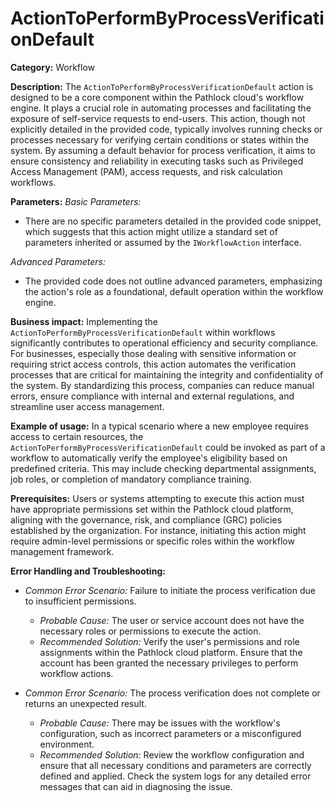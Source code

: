 # ActionToPerformByProcessVerificationDefault

**Category:** Workflow

**Description:** The `ActionToPerformByProcessVerificationDefault` action is designed to be a core component within the Pathlock cloud's workflow engine. It plays a crucial role in automating processes and facilitating the exposure of self-service requests to end-users. This action, though not explicitly detailed in the provided code, typically involves running checks or processes necessary for verifying certain conditions or states within the system. By assuming a default behavior for process verification, it aims to ensure consistency and reliability in executing tasks such as Privileged Access Management (PAM), access requests, and risk calculation workflows.

**Parameters:**
*Basic Parameters:*
- There are no specific parameters detailed in the provided code snippet, which suggests that this action might utilize a standard set of parameters inherited or assumed by the `IWorkflowAction` interface.

*Advanced Parameters:*
- The provided code does not outline advanced parameters, emphasizing the action's role as a foundational, default operation within the workflow engine.

**Business impact:** Implementing the `ActionToPerformByProcessVerificationDefault` within workflows significantly contributes to operational efficiency and security compliance. For businesses, especially those dealing with sensitive information or requiring strict access controls, this action automates the verification processes that are critical for maintaining the integrity and confidentiality of the system. By standardizing this process, companies can reduce manual errors, ensure compliance with internal and external regulations, and streamline user access management.

**Example of usage:** In a typical scenario where a new employee requires access to certain resources, the `ActionToPerformByProcessVerificationDefault` could be invoked as part of a workflow to automatically verify the employee's eligibility based on predefined criteria. This may include checking departmental assignments, job roles, or completion of mandatory compliance training.

**Prerequisites:** Users or systems attempting to execute this action must have appropriate permissions set within the Pathlock cloud platform, aligning with the governance, risk, and compliance (GRC) policies established by the organization. For instance, initiating this action might require admin-level permissions or specific roles within the workflow management framework.

**Error Handling and Troubleshooting:** 
- *Common Error Scenario:* Failure to initiate the process verification due to insufficient permissions.
  - *Probable Cause:* The user or service account does not have the necessary roles or permissions to execute the action.
  - *Recommended Solution:* Verify the user's permissions and role assignments within the Pathlock cloud platform. Ensure that the account has been granted the necessary privileges to perform workflow actions.

- *Common Error Scenario:* The process verification does not complete or returns an unexpected result.
  - *Probable Cause:* There may be issues with the workflow's configuration, such as incorrect parameters or a misconfigured environment.
  - *Recommended Solution:* Review the workflow configuration and ensure that all necessary conditions and parameters are correctly defined and applied. Check the system logs for any detailed error messages that can aid in diagnosing the issue.
